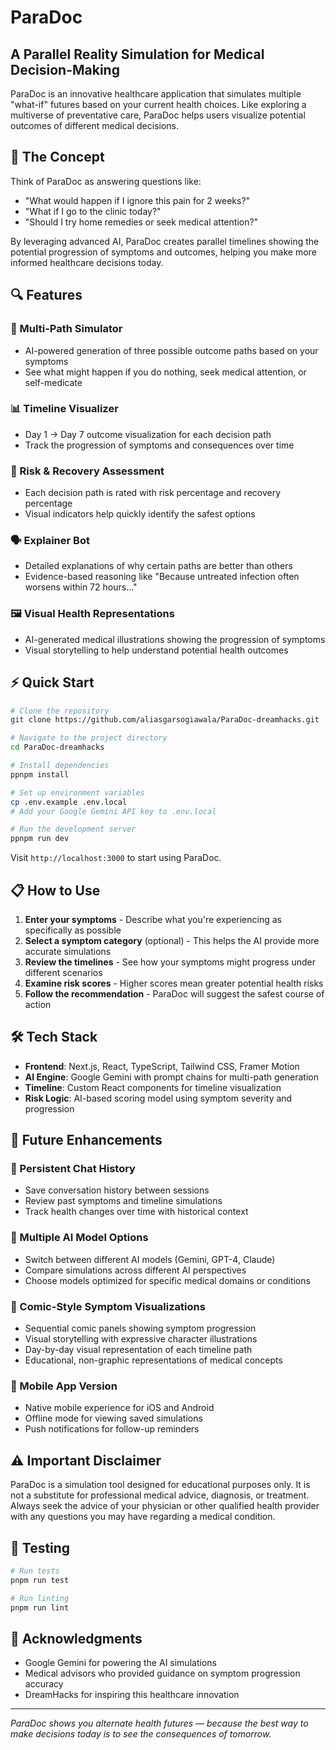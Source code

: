 # ParaDoc

## A Parallel Reality Simulation for Medical Decision-Making

ParaDoc is an innovative healthcare application that simulates multiple "what-if" futures based on your current health choices. Like exploring a multiverse of preventative care, ParaDoc helps users visualize potential outcomes of different medical decisions.

<!-- ![ParaDoc Banner](https://placeholder-for-banner-image.com) -->

## 🧠 The Concept

Think of ParaDoc as answering questions like:
- "What would happen if I ignore this pain for 2 weeks?"
- "What if I go to the clinic today?" 
- "Should I try home remedies or seek medical attention?"

By leveraging advanced AI, ParaDoc creates parallel timelines showing the potential progression of symptoms and outcomes, helping you make more informed healthcare decisions today.

## 🔍 Features

### 🔀 Multi-Path Simulator
- AI-powered generation of three possible outcome paths based on your symptoms
- See what might happen if you do nothing, seek medical attention, or self-medicate

### 📊 Timeline Visualizer
- Day 1 → Day 7 outcome visualization for each decision path
- Track the progression of symptoms and consequences over time

### 🧠 Risk & Recovery Assessment
- Each decision path is rated with risk percentage and recovery percentage
- Visual indicators help quickly identify the safest options

### 🗣 Explainer Bot
- Detailed explanations of why certain paths are better than others
- Evidence-based reasoning like "Because untreated infection often worsens within 72 hours..."

### 🖼️ Visual Health Representations
- AI-generated medical illustrations showing the progression of symptoms
- Visual storytelling to help understand potential health outcomes

## ⚡ Quick Start

```bash
# Clone the repository
git clone https://github.com/aliasgarsogiawala/ParaDoc-dreamhacks.git

# Navigate to the project directory
cd ParaDoc-dreamhacks

# Install dependencies
ppnpm install

# Set up environment variables
cp .env.example .env.local
# Add your Google Gemini API key to .env.local

# Run the development server
ppnpm run dev
```

Visit `http://localhost:3000` to start using ParaDoc.

## 📋 How to Use

1. **Enter your symptoms** - Describe what you're experiencing as specifically as possible
2. **Select a symptom category** (optional) - This helps the AI provide more accurate simulations
3. **Review the timelines** - See how your symptoms might progress under different scenarios
4. **Examine risk scores** - Higher scores mean greater potential health risks
5. **Follow the recommendation** - ParaDoc will suggest the safest course of action

## 🛠️ Tech Stack

- **Frontend**: Next.js, React, TypeScript, Tailwind CSS, Framer Motion
- **AI Engine**: Google Gemini with prompt chains for multi-path generation
- **Timeline**: Custom React components for timeline visualization
- **Risk Logic**: AI-based scoring model using symptom severity and progression

## 🚀 Future Enhancements

### 💬 Persistent Chat History
- Save conversation history between sessions
- Review past symptoms and timeline simulations
- Track health changes over time with historical context

### 🤖 Multiple AI Model Options
- Switch between different AI models (Gemini, GPT-4, Claude)
- Compare simulations across different AI perspectives
- Choose models optimized for specific medical domains or conditions

### 🎨 Comic-Style Symptom Visualizations
- Sequential comic panels showing symptom progression
- Visual storytelling with expressive character illustrations
- Day-by-day visual representation of each timeline path
- Educational, non-graphic representations of medical concepts

### 📱 Mobile App Version
- Native mobile experience for iOS and Android
- Offline mode for viewing saved simulations
- Push notifications for follow-up reminders

## ⚠️ Important Disclaimer

ParaDoc is a simulation tool designed for educational purposes only. It is not a substitute for professional medical advice, diagnosis, or treatment. Always seek the advice of your physician or other qualified health provider with any questions you may have regarding a medical condition.

## 🧪 Testing

```bash
# Run tests
pnpm run test

# Run linting
pnpm run lint
```

## 🙏 Acknowledgments

- Google Gemini for powering the AI simulations
- Medical advisors who provided guidance on symptom progression accuracy
- DreamHacks for inspiring this healthcare innovation

---

*ParaDoc shows you alternate health futures — because the best way to make decisions today is to see the consequences of tomorrow.*
